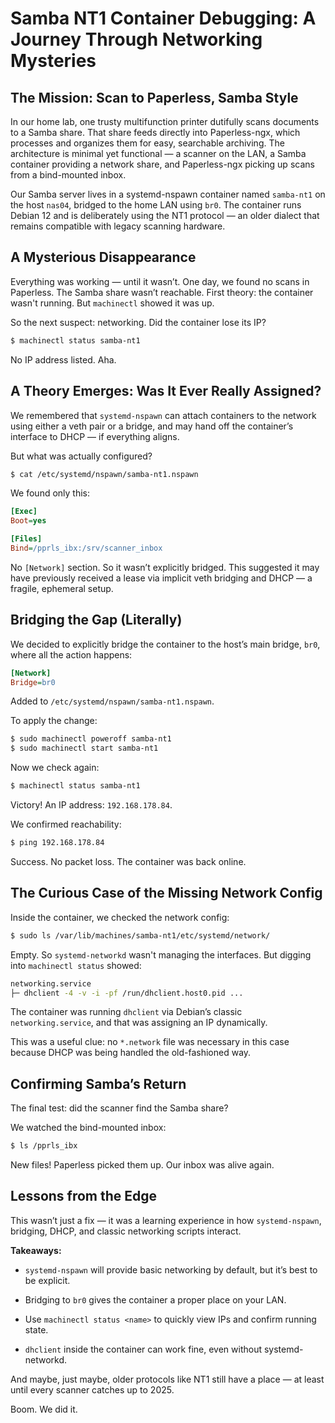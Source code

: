 # Samba NT1 Container Debugging: A Journey Through Networking Mysteries

## The Mission: Scan to Paperless, Samba Style

In our home lab, one trusty multifunction printer dutifully scans documents to a Samba share. That share feeds directly into Paperless-ngx, which processes and organizes them for easy, searchable archiving. The architecture is minimal yet functional — a scanner on the LAN, a Samba container providing a network share, and Paperless-ngx picking up scans from a bind-mounted inbox.

Our Samba server lives in a systemd-nspawn container named `samba-nt1` on the host `nas04`, bridged to the home LAN using `br0`. The container runs Debian 12 and is deliberately using the NT1 protocol — an older dialect that remains compatible with legacy scanning hardware.

## A Mysterious Disappearance

Everything was working — until it wasn’t. One day, we found no scans in Paperless. The Samba share wasn’t reachable. First theory: the container wasn't running. But `machinectl` showed it was up.

So the next suspect: networking. Did the container lose its IP?

```bash
$ machinectl status samba-nt1
```

No IP address listed. Aha.

## A Theory Emerges: Was It Ever Really Assigned?

We remembered that `systemd-nspawn` can attach containers to the network using either a veth pair or a bridge, and may hand off the container’s interface to DHCP — if everything aligns.

But what was actually configured?

```bash
$ cat /etc/systemd/nspawn/samba-nt1.nspawn
```

We found only this:

```ini
[Exec]
Boot=yes

[Files]
Bind=/pprls_ibx:/srv/scanner_inbox
```

No `[Network]` section. So it wasn’t explicitly bridged. This suggested it may have previously received a lease via implicit veth bridging and DHCP — a fragile, ephemeral setup.

## Bridging the Gap (Literally)

We decided to explicitly bridge the container to the host’s main bridge, `br0`, where all the action happens:

```ini
[Network]
Bridge=br0
```

Added to `/etc/systemd/nspawn/samba-nt1.nspawn`.

To apply the change:

```bash
$ sudo machinectl poweroff samba-nt1
$ sudo machinectl start samba-nt1
```

Now we check again:

```bash
$ machinectl status samba-nt1
```

Victory! An IP address: `192.168.178.84`.

We confirmed reachability:

```bash
$ ping 192.168.178.84
```

Success. No packet loss. The container was back online.

## The Curious Case of the Missing Network Config

Inside the container, we checked the network config:

```bash
$ sudo ls /var/lib/machines/samba-nt1/etc/systemd/network/
```

Empty. So `systemd-networkd` wasn't managing the interfaces. But digging into `machinectl status` showed:

```bash
networking.service
├─ dhclient -4 -v -i -pf /run/dhclient.host0.pid ...
```

The container was running `dhclient` via Debian’s classic `networking.service`, and that was assigning an IP dynamically.

This was a useful clue: no `*.network` file was necessary in this case because DHCP was being handled the old-fashioned way.

## Confirming Samba’s Return

The final test: did the scanner find the Samba share?

We watched the bind-mounted inbox:

```bash
$ ls /pprls_ibx
```

New files! Paperless picked them up. Our inbox was alive again.

## Lessons from the Edge

This wasn’t just a fix — it was a learning experience in how `systemd-nspawn`, bridging, DHCP, and classic networking scripts interact.

**Takeaways:**

- `systemd-nspawn` will provide basic networking by default, but it’s best to be explicit.
    
- Bridging to `br0` gives the container a proper place on your LAN.
    
- Use `machinectl status <name>` to quickly view IPs and confirm running state.
    
- `dhclient` inside the container can work fine, even without systemd-networkd.
    

And maybe, just maybe, older protocols like NT1 still have a place — at least until every scanner catches up to 2025.

Boom. We did it.